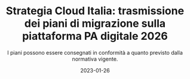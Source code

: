 ---
type: "news"
title: "Strategia Cloud Italia: trasmissione dei piani di migrazione sulla piattaforma PA digitale 2026"
subtitle: "I piani possono essere consegnati in conformità a quanto previsto dalla normativa vigente."
date: "2023-01-26"
evidence: true
internalNews: false
fonte: innovazione.gov.it
showInHome: false
typeOfNews: Articolo
link: https://innovazione.gov.it/notizie/articoli/strategia-cloud-italia-trasmissione-dei-piani-di-migrazione-su-pa-digitale-2026/
image: /assets/img_news/2023-01-26-strategia-cloud-italia-trasmissione-dei-piani-di-migrazione-sulla-piattaforma-pa-digitale-2026.jpeg
tags:
  - Articoli
---